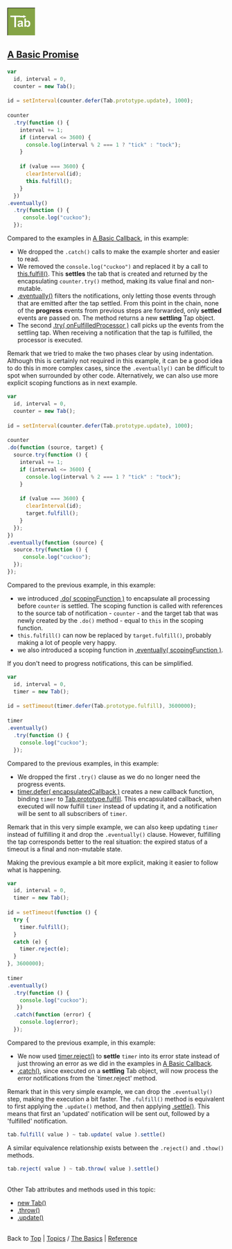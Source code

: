 <a name="top" ></a>

![logo]

<a name="topic-a-basic-promise" ></a>
## [A Basic Promise][topic-a-basic-promise]

~~~~javascript
var
  id, interval = 0,
  counter = new Tab();

id = setInterval(counter.defer(Tab.prototype.update), 1000);

counter
  .try(function () {
    interval += 1;
    if (interval <= 3600) {
      console.log(interval % 2 === 1 ? "tick" : "tock");
    }

    if (value === 3600) {
      clearInterval(id);
      this.fulfill();
    }
  })
.eventually()
  .try(function () {
     console.log("cuckoo");
  });
~~~~

Compared to the examples in [A Basic Callback][topic-a-basic-callback], in this example:

* We dropped the `.catch()` calls to make the example shorter and easier to read.
* We removed the `console.log("cuckoo")` and replaced it by a call to [this.fulfill()][ref-tab.prototype.fulfill].  This **settles** the tab that is created and returned by the  encapsulating `counter.try()` method, making its value final and non-mutable.
* [.eventually()][ref-tab.prototype.eventually] filters the notifications, only letting those events through that are emitted after the tap settled.  From this point in the chain, none of the **progress** events from previous steps are forwarded, only **settled** events are passed on.  The method returns a new **settling** Tap object.  
* The second [.try( onFulfilledProcessor )][ref-tab.prototype.try] call picks up the events from the settling tap.  When receiving a notification that the tap is fulfilled, the processor is executed.  

Remark that we tried to make the two phases clear by using indentation.  Although this is certainly not required in this example, it can be a good idea to do this in more complex cases, since the `.eventually()` can be difficult to spot when surrounded by other code. 
Alternatively, we can also use more explicit scoping functions as in next example.

~~~~javascript
var
  id, interval = 0,
  counter = new Tab();

id = setInterval(counter.defer(Tab.prototype.update), 1000);

counter
.do(function (source, target) {
  source.try(function () {
    interval += 1;
    if (interval <= 3600) {
      console.log(interval % 2 === 1 ? "tick" : "tock");
    }

    if (value === 3600) {
      clearInterval(id);
      target.fulfill();
    }
  });
})
.eventually(function (source) {
  source.try(function () {
     console.log("cuckoo");
  });
});
~~~~

Compared to the previous example, in this example:

* we introduced [.do( scopingFunction )][ref-tab.prototype.do] to encapsulate all processing before `counter` is settled.  The scoping function is called with references to the source tab of notification - `counter` - and the target tab that was newly created by the `.do()` method - equal to `this` in the scoping function.
* `this.fulfill()` can now be replaced by `target.fulfill()`, probably making a lot of people very happy.
* we also introduced a scoping function in [.eventually( scopingFunction )][ref-tab.prototype.eventually].

If you don't need to progress notifications, this can be simplified.

~~~~javascript
var
  id, interval = 0,
  timer = new Tab();

id = setTimeout(timer.defer(Tab.prototype.fulfill), 3600000);

timer
.eventually()
  .try(function () {
    console.log("cuckoo");
  });
~~~~

Compared to the previous examples, in this example:

* We dropped the first `.try()` clause as we do no longer need the progress events.
* [timer.defer( encapsulatedCallback )][ref-tab.prototype.defer] creates a new callback function, binding `timer` to [Tab.prototype.fulfill][ref-tab.prototype.fulfill].  This encapsulated callback, when executed will now fulfill `timer` instead of updating it, and a notification will be sent to all subscribers of `timer`.

Remark that in this very simple example, we can also keep updating `timer` instead of fulfilling it and drop the `.eventually()` clause.  However, fulfilling the tap corresponds better to the real situation: the expired status of a timeout is a final and non-mutable state. 

Making the previous example a bit more explicit, making it easier to follow what is happening.

~~~~javascript
var
  id, interval = 0,
  timer = new Tab();

id = setTimeout(function () {
  try {
    timer.fulfill();
  }
  catch (e) {
    timer.reject(e);
  }  
}, 3600000);

timer
.eventually()
  .try(function () {
    console.log("cuckoo");
   })
  .catch(function (error) {
    console.log(error);
  });
~~~~

Compared to the previous example, in this example:

* We now used [timer.reject()][ref-tab.prototype.reject] to **settle** `timer` into its error state instead of just throwing an error as we did in the examples in [A Basic Callback][topic-a-basic-callback].
* [.catch()][ref-tab.prototype.catch], since executed on a **settling** Tab object, will now process the error notifications from the `timer.reject' method.

Remark that in this very simple example, we can drop the `.eventually()` step, making the execution a bit faster. The `.fulfill()` method is equivalent to first applying the `.update()` method, and then applying [.settle()][ref-tab.prototype.settle].  This means that first an 'updated' notification will be sent out, followed by a 'fulfilled' notification.   

~~~~javascript
tab.fulfill( value ) ~ tab.update( value ).settle()
~~~~

A similar equivalence relationship exists between the `.reject()` and `.thow()` methods.

~~~~javascript
tab.reject( value ) ~ tab.throw( value ).settle()
~~~~



<br /> Other Tab attributes and methods used in this topic:
* [new Tab()][ref-new-tab]
* [.throw()][ref-tab.prototype.throw]
* [.update()][ref-tab.prototype.update]



<br /> Back to [Top] | [Topics] / [The Basics][cat-the-basics] | [Reference] <br />





[top]: #top "back to the top of this page"
[topics]: /doc/topics.md#topics "back to the 'Topics' section"
[reference]: /doc/reference.md#reference "back to the 'Reference' section"
[logo]: /doc/img/tab-logo64.png "Tab logo"

[cat-the-basics]: /doc/topics.md#cat-the-basics "more topics under 'The Basics'"
[topic-a-basic-callback]: /doc/topics.md/a-basic-callback#top "Topics / The Basics / A Basic Callback - using a Tab object to handle callbacks."
[topic-a-basic-promise]: #a-basic-promise "Topics / The Basics / A Basic Promise - using a Tab object as a promise."

[ref-new-tab]: tbd "!!! coming soon !!!"
[ref-tab.prototype.catch]: tbd "!!! coming soon !!!"
[ref-tab.prototype.defer]: tbd "!!! coming soon !!!"
[ref-tab.prototype.do]: tbd "!!! coming soon !!!"
[ref-tab.prototype.eventually]: tbd "!!! coming soon !!!"
[ref-tab.prototype.fulfill]: tbd "!!! coming soon !!!"
[ref-tab.prototype.reject]: tbd "!!! coming soon !!!"
[ref-tab.prototype.settle]: tbd "!!! coming soon !!!"
[ref-tab.prototype.try]: tbd "!!! coming soon !!!"
[ref-tab.prototype.throw]: tbd "!!! coming soon !!!"
[ref-tab.prototype.update]: tbd "!!! coming soon !!!"

[top]: #top "back to the top of this page"